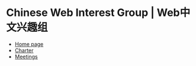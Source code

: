# Chinese Web Interest Group | Web中文兴趣组

* [Home page](https://www.w3.org/2018/chinese-web-ig/)
* [Charter](https://www.w3.org/2022/11/chinese-web-ig-charter.html)
* [Meetings](https://github.com/w3c/chinese-ig/blob/main/Meetings.md)
